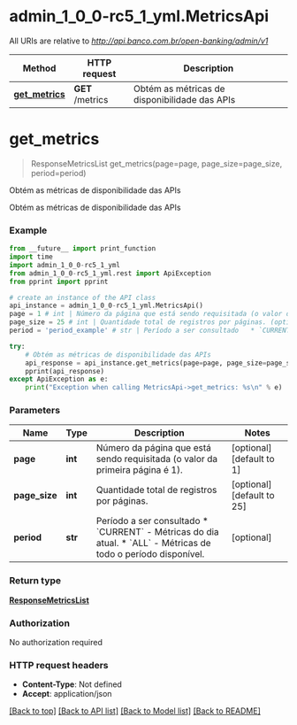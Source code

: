 # admin_1_0_0-rc5_1_yml.MetricsApi

All URIs are relative to *http://api.banco.com.br/open-banking/admin/v1*

Method | HTTP request | Description
------------- | ------------- | -------------
[**get_metrics**](MetricsApi.md#get_metrics) | **GET** /metrics | Obtém as métricas de disponibilidade das APIs

# **get_metrics**
> ResponseMetricsList get_metrics(page=page, page_size=page_size, period=period)

Obtém as métricas de disponibilidade das APIs

Obtém as métricas de disponibilidade das APIs

### Example
```python
from __future__ import print_function
import time
import admin_1_0_0-rc5_1_yml
from admin_1_0_0-rc5_1_yml.rest import ApiException
from pprint import pprint

# create an instance of the API class
api_instance = admin_1_0_0-rc5_1_yml.MetricsApi()
page = 1 # int | Número da página que está sendo requisitada (o valor da primeira página é 1). (optional) (default to 1)
page_size = 25 # int | Quantidade total de registros por páginas. (optional) (default to 25)
period = 'period_example' # str | Período a ser consultado   * `CURRENT` - Métricas do dia atual.   * `ALL` - Métricas de todo o período disponível.  (optional)

try:
    # Obtém as métricas de disponibilidade das APIs
    api_response = api_instance.get_metrics(page=page, page_size=page_size, period=period)
    pprint(api_response)
except ApiException as e:
    print("Exception when calling MetricsApi->get_metrics: %s\n" % e)
```

### Parameters

Name | Type | Description  | Notes
------------- | ------------- | ------------- | -------------
 **page** | **int**| Número da página que está sendo requisitada (o valor da primeira página é 1). | [optional] [default to 1]
 **page_size** | **int**| Quantidade total de registros por páginas. | [optional] [default to 25]
 **period** | **str**| Período a ser consultado   * &#x60;CURRENT&#x60; - Métricas do dia atual.   * &#x60;ALL&#x60; - Métricas de todo o período disponível.  | [optional] 

### Return type

[**ResponseMetricsList**](ResponseMetricsList.md)

### Authorization

No authorization required

### HTTP request headers

 - **Content-Type**: Not defined
 - **Accept**: application/json

[[Back to top]](#) [[Back to API list]](../README.md#documentation-for-api-endpoints) [[Back to Model list]](../README.md#documentation-for-models) [[Back to README]](../README.md)

